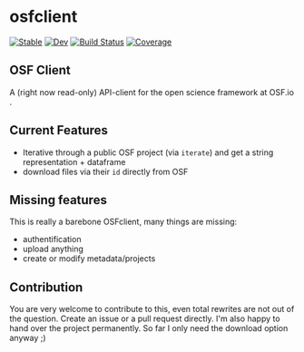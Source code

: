 # osfclient

[![Stable](https://img.shields.io/badge/docs-stable-blue.svg)](https://behinger.github.io/osfclient.jl/stable/)
[![Dev](https://img.shields.io/badge/docs-dev-blue.svg)](https://behinger.github.io/osfclient.jl/dev/)
[![Build Status](https://github.com/behinger/osfclient.jl/actions/workflows/CI.yml/badge.svg?branch=main)](https://github.com/behinger/osfclient.jl/actions/workflows/CI.yml?query=branch%3Amain)
[![Coverage](https://codecov.io/gh/behinger/osfclient.jl/branch/main/graph/badge.svg)](https://codecov.io/gh/behinger/osfclient.jl)

## OSF Client 
A (right now read-only) API-client for the open science framework at OSF.io .

## Current Features
- Iterative through a public OSF project (via `iterate`) and get a string representation + dataframe
- download files via their `id` directly from OSF

## Missing features
This is really a barebone OSFclient, many things are missing:
- authentification
- upload anything
- create or modify metadata/projects

## Contribution
You are very welcome to contribute to this, even total rewrites are not out of the question. Create an issue or a pull request directly. I'm also happy to hand over the project permanently. So far I only need the download option anyway ;)
